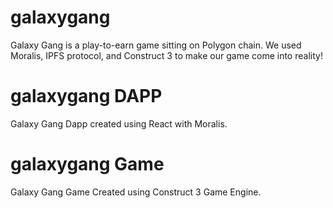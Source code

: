 # galaxygang
Galaxy Gang is a play-to-earn game sitting on Polygon chain.
We used Moralis, IPFS protocol, and Construct 3 to make our game come into reality!

# galaxygang DAPP
Galaxy Gang Dapp created using React with Moralis.

# galaxygang Game
Galaxy Gang Game Created using Construct 3 Game Engine.
